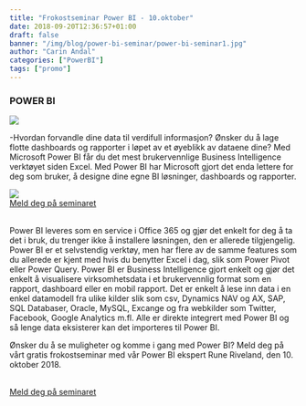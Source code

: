 ```yaml
---
title: "Frokostseminar Power BI - 10.oktober"
date: 2018-09-20T12:36:57+01:00
draft: false
banner: "/img/blog/power-bi-seminar/power-bi-seminar1.jpg"
author: "Carin Andal"
categories: ["PowerBI"]
tags: ["promo"]
---
```


### POWER BI

<img class="img-fluid" src="/img/blog/power-bi-seminar/power-bi-seminar1.jpg" />

-Hvordan forvandle dine data til verdifull informasjon? 
Ønsker du å lage flotte dashboards og rapporter i løpet av et øyeblikk av dataene dine?
Med Microsoft Power BI får du det mest brukervennlige Business Intelligence verktøyet siden Excel.
Med Power BI har Microsoft gjort det enda lettere for deg som bruker, å designe dine egne BI løsninger, dashboards og rapporter.
<br>


<img class="img-fluid" src="/img/blog/power-bi-seminar/power-bi-seminar2.png" />

<br>
    <a class="btn btn-primary btn-full" href="https://www.eventbrite.com/e/k-din-innsikt-i-datamodulering-og-visualisering-med-microsoft-power-bi-tickets-50132812592?aff=ebdssbdestsearch" role="button">Meld deg på seminaret</a>
<br>
<br>


Power BI leveres som en service i Office 365 og gjør det enkelt for deg å ta det i bruk, du trenger ikke å installere løsningen, den er allerede tilgjengelig.
Power BI er et selvstendig verktøy, men har flere av de samme features som du allerede er kjent med hvis du benytter Excel i dag, slik som Power Pivot eller Power Query.
Power BI er Business Intelligence gjort enkelt og gjør det enkelt å visualisere virksomhetsdata i et brukervennlig format som en rapport, dashboard eller en mobil rapport.
Det er enkelt å lese inn data i en enkel datamodell fra ulike kilder slik som csv, Dynamics NAV og AX, SAP, SQL Databaser, Oracle, MySQL, Excange og fra webkilder som Twitter, Facebook, Google Analytics m.fl. Alle er direkte integrert med Power BI og så lenge data eksisterer kan det importeres til Power BI.


Ønsker du å se muligheter og komme i gang med Power BI?
Meld deg på vårt gratis frokostseminar med vår Power BI ekspert Rune Riveland, den 10. oktober 2018.


<br>
    <a class="btn btn-primary btn-full" href="https://www.eventbrite.com/e/k-din-innsikt-i-datamodulering-og-visualisering-med-microsoft-power-bi-tickets-50132812592?aff=ebdssbdestsearch" role="button">Meld deg på seminaret</a>
<br>
<br>
